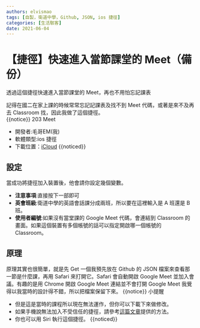 ```yaml
---
authors: elvismao
tags: [自製，衛道中學，Github, JSON, ios 捷徑]
categories: [生活駭客]
date: 2021-06-04
---
```


# 【捷徑】快速進入當節課堂的 Meet（備份）

透過這個捷徑快速進入當節課堂的 Meet，再也不用怕忘記課表

記得在國二在家上課的時候常常忘記記課表及找不到 Meet 代碼，或著是來不及再去 Classroom 找，因此我做了這個捷徑。<br /> {{notice}} 203 Meet

- 開發者:毛哥EM(我)
- 軟體類型:ios 捷徑
- 下載位置：[iCloud](https://www.icloud.com/shortcuts/154933bcaf8145dba8ec955f8695503d) {{noticed}}

## 設定

當成功將捷徑加入裝置後，他會請你設定幾個變數。

- **注意事項**:直接按下一部即可
- **英會班級**:衛道中學的英語會話課分成兩班，所以要在這裡輸入是 A 班還是 B 班。
- **使用者編號**:如果沒有當堂課的 Google Meet 代碼，會連結到 Classroom 的畫面。如果這個裝置有多個帳號的話可以指定開啟哪一個帳號的 Classroom。

## 原理

原理其實也很簡單，就是先 Get 一個我預先放在 Github 的 JSON 檔案來查看那一節是什麼課，再用 Safari 來打開它。Safari 會自動開啟 Google Meet 並加入會議。有趣的是用 Chrome 開啟 Google Meet 連結並不會打開 Google Meet 我覺得以我當時的設計得不錯，所以把檔案保留下來。 {{notice}} 小提醒

- 但是這是當時的課程所以現在無法運作，但你可以下載下來做修改。
- 如果手機說無法加入不受信任的捷徑，請參考[這篇文章](https://emtech.cc/post/shortcut-untrusted_shortcut/)提供的方法。
- 你也可以用 Siri 執行這個捷徑。 {{noticed}}

